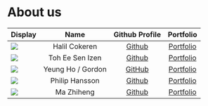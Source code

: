 
# About us

Display | Name | Github Profile | Portfolio 
--------|:----:|:--------------:|:---------:
![](https://i.imgur.com/sh7qj1m.jpeg) | Halil Cokeren | [Github](https://github.com/Sheeeesh-code) | [Portfolio](docs/team/halilcokeren.md)
![](https://encrypted-tbn0.gstatic.com/images?q=tbn:ANd9GcRIuMYVXS2hHUDW2NYYtyvDFLETIMuwEd2wYQ&s) | Toh Ee Sen Izen |   [Github](https://github.com/Izen9835)   | [Portfolio](docs/team/izen9835.md)
![](https://via.placeholder.com/100.png?text=Photo) | Yeung Ho / Gordon |   [GitHub](https://github.com/hyeungac)   | [Portfolio](docs/team/hyeungac.md)
![](https://via.placeholder.com/100.png?text=Photo) | Philip Hansson | [Github](https://github.com/changikjoong) | [Portfolio](docs/team/changikjoong.md)
![](https://avatars.githubusercontent.com/u/226673612?v=4&size=64) | Ma Zhiheng |    [Github](https://github.com/mazh25)    | [Portfolio](docs/team/mazh25.md)
